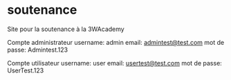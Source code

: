 # soutenance
Site pour la soutenance à la 3WAcademy

Compte administrateur
username: admin
email: admintest@test.com
mot de passe: Admintest.123

Compte utilisateur
username: user
email: usertest@test.com
mot de passe: UserTest.123